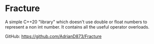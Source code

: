 # Fracture

A simple C++20 "library" which doesn't use double or float numbers to represent a non int number. 
It contains all the useful operator overloads.


GitHub: https://github.com/AdrianD873/Fracture
